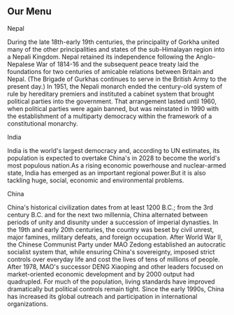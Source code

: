 <!DOCTYPE html>
<html lang="en">
<head>
  <title>Assignment solution for module 2</title>
  <meta charset="utf-8">
  <meta name="viewport" content="width=device-width, initial-scale=1">
  <link rel="stylesheet" href="https://maxcdn.bootstrapcdn.com/bootstrap/4.5.0/css/bootstrap.min.css">
  <link rel="stylesheet" type="text/css" href="style.css">
</head>
<body>

<div class="container-fluid">
  <h2>Our Menu</h2>
  <div class="row">
    <div class="col-4 bg-success">Nepal
      <p>During the late 18th-early 19th centuries, the principality of Gorkha united many of the other principalities and states of the sub-Himalayan region into a Nepali Kingdom. Nepal retained its independence following the Anglo-Nepalese War of 1814-16 and the subsequent peace treaty laid the foundations for two centuries of amicable relations between Britain and Nepal. (The Brigade of Gurkhas continues to serve in the British Army to the present day.) In 1951, the Nepali monarch ended the century-old system of rule by hereditary premiers and instituted a cabinet system that brought political parties into the government. That arrangement lasted until 1960, when political parties were again banned, but was reinstated in 1990 with the establishment of a multiparty democracy within the framework of a constitutional monarchy.</p></div>
    <div class="col-4 bg-warning">India
    <p>India is the world's largest democracy and, according to UN estimates, its population is expected to overtake China's in 2028 to become the world's most populous nation.As a rising economic powerhouse and nuclear-armed state, India has emerged as an important regional power.But it is also tackling huge, social, economic and environmental problems.</p></div>
    <div class="col-4 bg-success">China
      <p>China's historical civilization dates from at least 1200 B.C.; from the 3rd century B.C. and for the next two millennia, China alternated between periods of unity and disunity under a succession of imperial dynasties. In the 19th and early 20th centuries, the country was beset by civil unrest, major famines, military defeats, and foreign occupation. After World War II, the Chinese Communist Party under MAO Zedong established an autocratic socialist system that, while ensuring China's sovereignty, imposed strict controls over everyday life and cost the lives of tens of millions of people. After 1978, MAO's successor DENG Xiaoping and other leaders focused on market-oriented economic development and by 2000 output had quadrupled. For much of the population, living standards have improved dramatically but political controls remain tight. Since the early 1990s, China has increased its global outreach and participation in international organizations.</p></div>
  </div>
</div>

</body>
</html>
